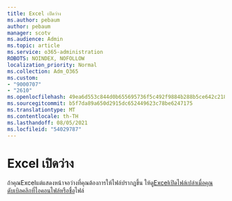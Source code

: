 ```yaml
---
title: Excel เปิดว่าง
ms.author: pebaum
author: pebaum
manager: scotv
ms.audience: Admin
ms.topic: article
ms.service: o365-administration
ROBOTS: NOINDEX, NOFOLLOW
localization_priority: Normal
ms.collection: Adm_O365
ms.custom:
- "9000707"
- "2610"
ms.openlocfilehash: 49ea6d553c844d0b655695736f5c492f9884b288b5ce642c21859f2a3a235268
ms.sourcegitcommit: b5f7da89a650d2915dc652449623c78be6247175
ms.translationtype: MT
ms.contentlocale: th-TH
ms.lasthandoff: 08/05/2021
ms.locfileid: "54029787"
---
```

# <a name="excel-opens-blank"></a>Excel เปิดว่าง

ถ้าคุณExcelแต่แสดงหน้าจอว่างที่คุณต้องการให้ไฟล์ปรากฏขึ้น ให้ดู[Excelเปิดไฟล์เปล่าเมื่อคุณดับเบิลคลิกที่ไอคอนไฟล์หรือชื่อ](https://docs.microsoft.com/office/troubleshoot/excel/excel-opens-blank)ไฟล์